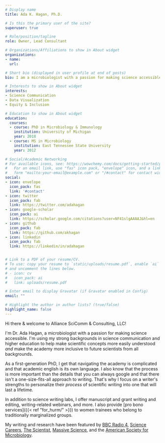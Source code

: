 ```yaml
---
# Display name
title: Ada K. Hagan, Ph.D.

# Is this the primary user of the site?
superuser: true

# Role/position/tagline
role: Owner, Lead Consultant

# Organizations/Affiliations to show in About widget
organizations:
- name: 
  url: 

# Short bio (displayed in user profile at end of posts)
bio: I am a microbiologist with a passion for making science accessible. I hope to use my background in communications and higher education to help make scientific concepts more easily understood and make the academy more inclusive to future scientists from all backgrounds.

# Interests to show in About widget
interests:
- Science Communication
- Data Visualization
- Equity & Inclusion

# Education to show in About widget
education:
  courses:
  - course: PhD in Microbiology & Immunology
    institution: University of Michigan
    year: 2018
  - course: MS in Microbiology
    institution: East Tennessee State University
    year: 2012

# Social/Academic Networking
# For available icons, see: https://wowchemy.com/docs/getting-started/page-builder/#icons
#   For an email link, use "fas" icon pack, "envelope" icon, and a link in the
#   form "mailto:your-email@example.com" or "/#contact" for contact widget.
social:
- icon: envelope
  icon_pack: fas
  link: '#contact'
- icon: twitter
  icon_pack: fab
  link: https://twitter.com/adahagan
- icon: google-scholar
  icon_pack: ai
  link: https://scholar.google.com/citations?user=NF41slgAAAAJ&hl=en
- icon: github
  icon_pack: fab
  link: https://github.com/akhagan
- icon: linkedin
  icon_pack: fab
  link: https://linkedin/in/adahagan


# Link to a PDF of your resume/CV.
# To use: copy your resume to `static/uploads/resume.pdf`, enable `ai` icons in `params.toml`, 
# and uncomment the lines below.
# - icon: cv
#   icon_pack: ai
#   link: uploads/resume.pdf

# Enter email to display Gravatar (if Gravatar enabled in Config)
email: ""

# Highlight the author in author lists? (true/false)
highlight_name: false
---
```


Hi there & welcome to Alliance SciComm & Consulting, LLC!

I'm Dr. Ada Hagan, a microbiologist with a passion for making science accessible. I'm using my strong backgrounds in science communication and higher education to help make scientific concepts more easily understood _and_ make the academy more inclusive to future scientists from all backgrounds.

As a first-generation PhD, I get that navigating the academy is complicated and that academic english is its own language. I also know that the process is more important than the details that you can always google and that there isn't a one-size-fits-all approach to writing. That's why I focus on a writer's strengths to personalize their _process_ of scientific writing into one that will last a lifetime.

In addition to science writing labs, I offer manuscript and grant writing and editing, writing-related webinars, and more. I also provide [pro bono services]({{< ref "for_hurm/" >}}) to women trainees who belong to traditionally marginalized groups.

My writing and research have been featured by [BBC Radio 4](https://www.bbc.co.uk/programmes/m000qjgn), [Science Careers](https://www.sciencemag.org/careers/2019/11/departmental-seminar-speakers-should-better-reflect-trainee-diversity), [The Scientist](https://www.the-scientist.com/news-opinion/qa--myth-debunkers-take-aim-at-microbiology-lore-66036), [Massive Science](https://massivesci.com/articles/cephalopods-are-forcing-us-to-rethink-what-it-means-to-be-colorblind/), and the [American Society for Microbiology](https://www.asm.org/Biographies/Ada-Hagan).
